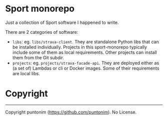 **Sport monorepo**
==================

Just a collection of Sport software I happened to write.

There are 2 categories of software:
- `libs`: eg. `libs/strava-client`. They are standalone Python libs that can be
 installed individually. Projects in this sport-monorepo typically include some of
 them as local requirements. Other projects can install them from the Git subdir.
- `projects`: eg. `projects/strava-facade-api`. They are deployed either as (a set of)
 Lambdas or cli or Docker images. Some of their requirements are local libs.


Copyright
=========

---

Copyright puntonim (https://github.com/puntonim). No License.
